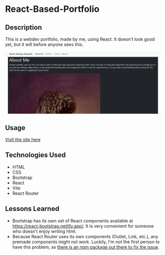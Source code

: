 # React-Based-Portfolio

## Description

This is a webdev portfolio, made by me, using React. It doesn't look good yet, but it will before anyone sees this.

![Screenshot of front page](./public/assets/ReactPortfolio.png)


## Usage

[Visit the site here](https://chimerical-monstera-77754c.netlify.app/)

## Technologies Used

- HTML
- CSS
- Bootstrap
- React
- Vite
- React Router 

## Lessons Learned

- Bootstrap has its own set of React components available at https://react-bootstrap.netlify.app/. It is very convenient for someone who doesn't enjoy writing html.
- Because React Router uses its own components (Outlet, Link, etc.), any premade components might not work. Luckily, I'm not the first person to have 
this problem, as [there is an npm package out there to fix the issue](https://www.npmjs.com/package/react-router-bootstrap).
